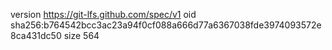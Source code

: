 version https://git-lfs.github.com/spec/v1
oid sha256:b764542bcc3ac23a94f0cf088a666d77a6367038fde3974093572e8ca431dc50
size 564

